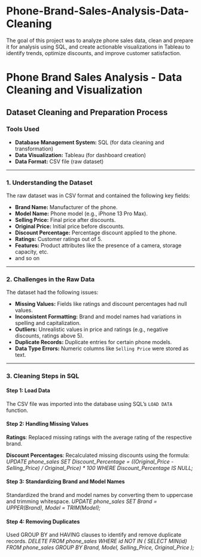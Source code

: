 # Phone-Brand-Sales-Analysis-Data-Cleaning
The goal of this project was to analyze phone sales data, clean and prepare it for analysis using SQL, and create actionable visualizations in Tableau to identify trends, optimize discounts, and improve customer satisfaction.

# Phone Brand Sales Analysis - Data Cleaning and Visualization


## Dataset Cleaning and Preparation Process

### Tools Used
- **Database Management System:** SQL (for data cleaning and transformation)
- **Data Visualization:** Tableau (for dashboard creation)
- **Data Format:** CSV file (raw dataset)

---

### 1. Understanding the Dataset
The raw dataset was in CSV format and contained the following key fields:
- **Brand Name:** Manufacturer of the phone.
- **Model Name:** Phone model (e.g., iPhone 13 Pro Max).
- **Selling Price:** Final price after discounts.
- **Original Price:** Initial price before discounts.
- **Discount Percentage:** Percentage discount applied to the phone.
- **Ratings:** Customer ratings out of 5.
- **Features:** Product attributes like the presence of a camera, storage capacity, etc.
- and so on

---

### 2. Challenges in the Raw Data
The dataset had the following issues:
- **Missing Values:** Fields like ratings and discount percentages had null values.
- **Inconsistent Formatting:** Brand and model names had variations in spelling and capitalization.
- **Outliers:** Unrealistic values in price and ratings (e.g., negative discounts, ratings above 5).
- **Duplicate Records:** Duplicate entries for certain phone models.
- **Data Type Errors:** Numeric columns like `Selling Price` were stored as text.

---

### 3. Cleaning Steps in SQL

#### Step 1: Load Data
The CSV file was imported into the database using SQL’s `LOAD DATA` function.

#### Step 2: Handling Missing Values
**Ratings**: Replaced missing ratings with the average rating of the respective brand.

**Discount Percentages**: Recalculated missing discounts using the formula:
*UPDATE phone_sales
SET Discount_Percentage = ((Original_Price - Selling_Price) / Original_Price) * 100
WHERE Discount_Percentage IS NULL;*

#### Step 3: Standardizing Brand and Model Names
Standardized the brand and model names by converting them to uppercase and trimming whitespace.
*UPDATE phone_sales
SET Brand = UPPER(Brand),
    Model = TRIM(Model);*

#### Step 4: Removing Duplicates
Used GROUP BY and HAVING clauses to identify and remove duplicate records.
*DELETE FROM phone_sales
WHERE id NOT IN (
    SELECT MIN(id)
    FROM phone_sales
    GROUP BY Brand, Model, Selling_Price, Original_Price
);*
    
